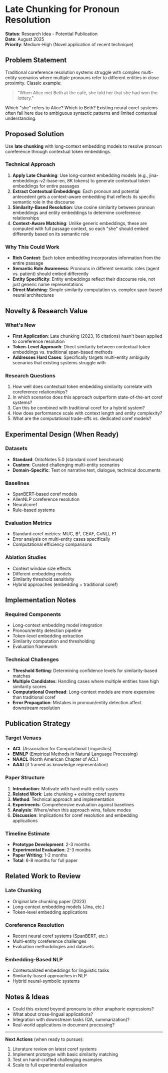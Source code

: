 # Late Chunking for Pronoun Resolution

**Status**: Research Idea - Potential Publication  
**Date**: August 2025  
**Priority**: Medium-High (Novel application of recent technique)

## Problem Statement

Traditional coreference resolution systems struggle with complex multi-entity scenarios where multiple pronouns refer to different entities in close proximity. Classic example:

> "When Alice met Beth at the café, she told her that she had won the lottery."

Which "she" refers to Alice? Which to Beth? Existing neural coref systems often fail here due to ambiguous syntactic patterns and limited contextual understanding.

## Proposed Solution

Use **late chunking** with long-context embedding models to resolve pronoun coreference through contextual token embeddings.

### Technical Approach

1. **Apply Late Chunking**: Use long-context embedding models (e.g., jina-embeddings-v2-base-en, 8K tokens) to generate contextual token embeddings for entire passages
2. **Extract Contextual Embeddings**: Each pronoun and potential antecedent gets a context-aware embedding that reflects its specific semantic role in the discourse
3. **Similarity-Based Resolution**: Use cosine similarity between pronoun embeddings and entity embeddings to determine coreference relationships
4. **Context-Aware Matching**: Unlike generic embeddings, these are computed with full passage context, so each "she" should embed differently based on its semantic role

### Why This Could Work

- **Rich Context**: Each token embedding incorporates information from the entire passage
- **Semantic Role Awareness**: Pronouns in different semantic roles (agent vs. patient) should embed differently
- **Entity Specificity**: Entity embeddings reflect their discourse role, not just generic name representations
- **Direct Matching**: Simple similarity computation vs. complex span-based neural architectures

## Novelty & Research Value

### What's New
- **First Application**: Late chunking (2023, 16 citations) hasn't been applied to coreference resolution
- **Token-Level Approach**: Direct similarity between contextual token embeddings vs. traditional span-based methods
- **Addresses Hard Cases**: Specifically targets multi-entity ambiguity scenarios that existing systems struggle with

### Research Questions
1. How well does contextual token embedding similarity correlate with coreference relationships?
2. In which scenarios does this approach outperform state-of-the-art coref systems?
3. Can this be combined with traditional coref for a hybrid system?
4. How does performance scale with context length and entity complexity?
5. What are the computational trade-offs vs. dedicated coref models?

## Experimental Design (When Ready)

### Datasets
- **Standard**: OntoNotes 5.0 (standard coref benchmark)
- **Custom**: Curated challenging multi-entity scenarios
- **Domain-Specific**: Test on narrative text, dialogue, technical documents

### Baselines
- SpanBERT-based coref models
- AllenNLP coreference resolution
- Neuralcoref
- Rule-based systems

### Evaluation Metrics
- Standard coref metrics: MUC, B³, CEAF, CoNLL F1
- Error analysis on multi-entity cases specifically
- Computational efficiency comparisons

### Ablation Studies
- Context window size effects
- Different embedding models
- Similarity threshold sensitivity
- Hybrid approaches (embedding + traditional coref)

## Implementation Notes

### Required Components
- Long-context embedding model integration
- Pronoun/entity detection pipeline  
- Token-level embedding extraction
- Similarity computation and thresholding
- Evaluation framework

### Technical Challenges
- **Threshold Setting**: Determining confidence levels for similarity-based matches
- **Multiple Candidates**: Handling cases where multiple entities have high similarity scores  
- **Computational Overhead**: Long-context models are more expensive than traditional coref
- **Error Propagation**: Mistakes in pronoun/entity detection affect downstream resolution

## Publication Strategy

### Target Venues
- **ACL** (Association for Computational Linguistics)
- **EMNLP** (Empirical Methods in Natural Language Processing)
- **NAACL** (North American Chapter of ACL)
- **AAAI** (if framed as knowledge representation)

### Paper Structure
1. **Introduction**: Motivate with hard multi-entity cases
2. **Related Work**: Late chunking + existing coref systems
3. **Method**: Technical approach and implementation
4. **Experiments**: Comprehensive evaluation against baselines
5. **Analysis**: Where/when this approach wins, failure modes
6. **Discussion**: Implications for coref resolution and embedding applications

### Timeline Estimate
- **Prototype Development**: 2-3 months
- **Experimental Evaluation**: 2-3 months  
- **Paper Writing**: 1-2 months
- **Total**: 6-8 months for full paper

## Related Work to Review

### Late Chunking
- Original late chunking paper (2023)
- Long-context embedding models (Jina, etc.)
- Token-level embedding applications

### Coreference Resolution
- Recent neural coref systems (SpanBERT, etc.)
- Multi-entity coreference challenges
- Evaluation methodologies and datasets

### Embedding-Based NLP
- Contextualized embeddings for linguistic tasks
- Similarity-based approaches in NLP
- Hybrid neural-symbolic systems

## Notes & Ideas

- Could this extend beyond pronouns to other anaphoric expressions?
- What about cross-lingual applications?
- Integration with downstream tasks (QA, summarization)?
- Real-world applications in document processing?

---

**Next Actions** (when ready to pursue):
1. Literature review on latest coref systems
2. Implement prototype with basic similarity matching
3. Test on hand-crafted challenging examples
4. Scale to full experimental evaluation